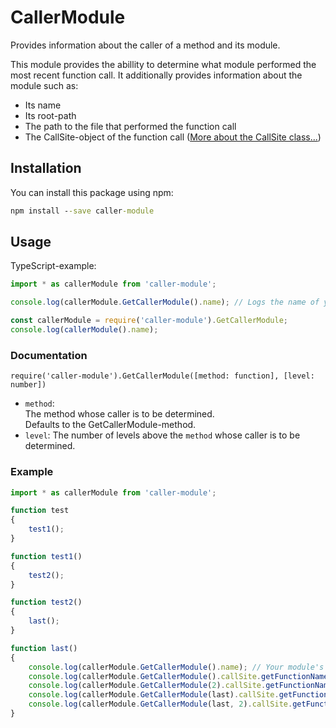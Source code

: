 # CallerModule
Provides information about the caller of a method and its module.

This module provides the abillity to determine what module performed the most recent function call. It additionally provides information about the module such as:

- Its name
- Its root-path
- The path to the file that performed the function call
- The CallSite-object of the function call ([More about the CallSite class...](https://github.com/v8/v8/wiki/Stack-Trace-API#customizing-stack-traces))

## Installation
You can install this package using npm:
```cmd
npm install --save caller-module
```

## Usage
TypeScript-example:
```ts
import * as callerModule from 'caller-module';

console.log(callerModule.GetCallerModule().name); // Logs the name of your module. 
```

```js
const callerModule = require('caller-module').GetCallerModule;
console.log(callerModule().name);
```

### Documentation
`require('caller-module').GetCallerModule([method: function], [level: number])`
 - `method`:  
   The method whose caller is to be determined.  
   Defaults to the GetCallerModule-method.
 - `level`:
   The number of levels above the `method` whose caller is to be determined.

### Example
```ts
import * as callerModule from 'caller-module';

function test
{
    test1();
}

function test1()
{
    test2();
}

function test2()
{
    last();
}

function last()
{
    console.log(callerModule.GetCallerModule().name); // Your module's folder name.
    console.log(callerModule.GetCallerModule().callSite.getFunctionName()); // last
    console.log(callerModule.GetCallerModule(2).callSite.getFunctionName()); // test2
    console.log(callerModule.GetCallerModule(last).callSite.getFunctionName()); // test2
    console.log(callerModule.GetCallerModule(last, 2).callSite.getFunctionName()); // test1
}
```